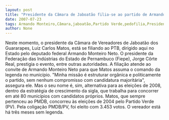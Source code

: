 ```yaml
---
layout: post
title: "Presidente da Câmara de Jaboatão filia-se ao partido de Armando"
date: 2007-07-23
tags: Armando Monteiro,Câmara,jaboatão,Partido Verde,pedofilia,Presidente
author: None
---
```

Neste momento,&nbsp;o presidente da C&acirc;mara de Vereadores de Jaboat&atilde;o dos Guararapes, Luiz Carlos Matos, est&aacute; se filiando ao&nbsp;PTB, dirigido aqui no Estado pelo deputado federal Armando Monteiro Neto.&nbsp;O presidente da Federa&ccedil;&atilde;o das Ind&uacute;strias do&nbsp;Estado de Pernambuco (Fiepe), Jorge C&ocirc;rte Real, prestigia o evento, entre outras autoridades. 
A filia&ccedil;&atilde;o atende ao convite de Armando Monteiro Neto para que Matos assuma o comando da legenda no munic&iacute;pio. &quot;Minha miss&atilde;o &eacute; estruturar org&acirc;nica e politicamente o partido, sem nenhum compromisso com candidatura majorit&aacute;ria&quot;, assegura ele. 
Mas o seu nome &eacute;, sim, alternativa para as elei&ccedil;&otilde;es de 2008, dentro da estrat&eacute;gia de crescimento da&nbsp;sigla, que trabalha para concorrer em at&eacute; 80 munic&iacute;pios com candidatos pr&oacute;prios.
Matos, que sempre pertenceu ao PMDB,&nbsp;concorreu&nbsp;&agrave;s elei&ccedil;&otilde;es de 2004&nbsp;pelo Partido Verde (PV). Pela coliga&ccedil;&atilde;o PMDB/PV, foi eleito com 3.453 votos. O vereador est&aacute; h&aacute;&nbsp;tr&ecirc;s meses sem legenda. 